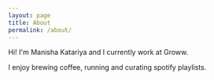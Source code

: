 ```yaml
---
layout: page
title: About
permalink: /about/
---
```


Hi! I'm Manisha Katariya and I currently work at Groww.

I enjoy brewing coffee, running and curating spotify playlists.

